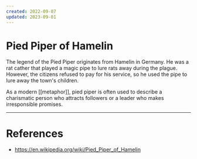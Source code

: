 ```yaml
---
created: 2022-09-07
updated: 2023-09-01
---
```

# Pied Piper of Hamelin
The legend of the Pied Piper originates from Hamelin in Germany. He was a rat cather that played a magic pipe to lure rats away during the plague. However, the citizens refused to pay for his service, so he used the pipe to lure away the town's children.

As a modern [[metaphor]], pied piper is often used to describe a charismatic person who attracts followers or a leader who makes irresponsible promises.

---
# References
* https://en.wikipedia.org/wiki/Pied_Piper_of_Hamelin